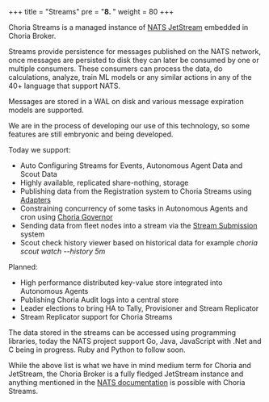 +++
title = "Streams"
pre = "<b>8. </b>"
weight = 80
+++

Choria Streams is a managed instance of [NATS JetStream](https://docs.nats.io/jetstream) embedded in Choria Broker.

Streams provide persistence for messages published on the NATS network, once messages are persisted to disk they can
later be consumed by one or multiple consumers. These consumers can process the data, do calculations, analyze, train
ML models or any similar actions in any of the 40+ language that support NATS.

Messages are stored in a WAL on disk and various message expiration models are supported.

We are in the process of developing our use of this technology, so some features are still embryonic and being developed.

Today we support:

 * Auto Configuring Streams for Events, Autonomous Agent Data and Scout Data 
 * Highly available, replicated share-nothing, storage
 * Publishing data from the Registration system to Choria Streams using [Adapters](../adapters/)
 * Constraining concurrency of some tasks in Autonomous Agents and cron using [Choria Governor](governor/)
 * Sending data from fleet nodes into a stream via the [Stream Submission](../submission) system
 * Scout check history viewer based on historical data for example *choria scout watch --history 5m*

Planned:

 * High performance distributed key-value store integrated into Autonomous Agents
 * Publishing Choria Audit logs into a central store
 * Leader elections to bring HA to Tally, Provisioner and Stream Replicator
 * Stream Replicator support for Choria Streams

The data stored in the streams can be accessed using programming libraries, today the NATS project
support Go, Java, JavaScript with .Net and C being in progress.  Ruby and Python to follow soon.

While the above list is what we have in mind medium term for Choria and JetStream, the Choria
Broker is a fully fledged JetStream instance and anything mentioned in the [NATS documentation](https://docs.nats.io/jetstream) 
is possible with Choria Streams.
